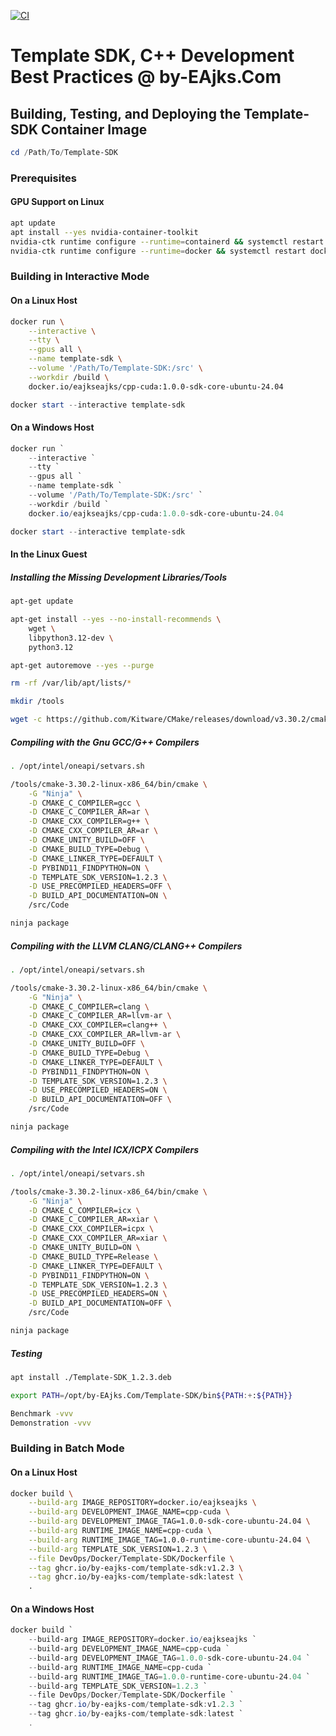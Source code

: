 [![CI](https://github.com/by-EAjks-Com/Template-SDK/actions/workflows/ci.yml/badge.svg)](https://github.com/by-EAjks-Com/Template-SDK/actions/workflows/ci.yml)

# Template SDK, C++ Development Best Practices @ by-EAjks.Com

## Building, Testing, and Deploying the Template-SDK Container Image

```powershell
cd /Path/To/Template-SDK
```

### Prerequisites

#### GPU Support on Linux

```bash
apt update
apt install --yes nvidia-container-toolkit
nvidia-ctk runtime configure --runtime=containerd && systemctl restart containerd
nvidia-ctk runtime configure --runtime=docker && systemctl restart docker
```

### Building in Interactive Mode

#### On a Linux Host

```bash
docker run \
    --interactive \
    --tty \
    --gpus all \
    --name template-sdk \
    --volume '/Path/To/Template-SDK:/src' \
    --workdir /build \
    docker.io/eajkseajks/cpp-cuda:1.0.0-sdk-core-ubuntu-24.04
```

```powershell
docker start --interactive template-sdk
```

#### On a Windows Host

```powershell
docker run `
    --interactive `
    --tty `
    --gpus all `
    --name template-sdk `
    --volume '/Path/To/Template-SDK:/src' `
    --workdir /build `
    docker.io/eajkseajks/cpp-cuda:1.0.0-sdk-core-ubuntu-24.04
```

```powershell
docker start --interactive template-sdk
```

#### In the Linux Guest

##### Installing the Missing Development Libraries/Tools

```bash
apt-get update

apt-get install --yes --no-install-recommends \
    wget \
    libpython3.12-dev \
    python3.12

apt-get autoremove --yes --purge

rm -rf /var/lib/apt/lists/*
```

```bash
mkdir /tools

wget -c https://github.com/Kitware/CMake/releases/download/v3.30.2/cmake-3.30.2-linux-x86_64.tar.gz -O - | tar -xz -C /tools
```

##### Compiling with the Gnu GCC/G++ Compilers

```bash
. /opt/intel/oneapi/setvars.sh

/tools/cmake-3.30.2-linux-x86_64/bin/cmake \
    -G "Ninja" \
    -D CMAKE_C_COMPILER=gcc \
    -D CMAKE_C_COMPILER_AR=ar \
    -D CMAKE_CXX_COMPILER=g++ \
    -D CMAKE_CXX_COMPILER_AR=ar \
    -D CMAKE_UNITY_BUILD=OFF \
    -D CMAKE_BUILD_TYPE=Debug \
    -D CMAKE_LINKER_TYPE=DEFAULT \
    -D PYBIND11_FINDPYTHON=ON \
    -D TEMPLATE_SDK_VERSION=1.2.3 \
    -D USE_PRECOMPILED_HEADERS=OFF \
    -D BUILD_API_DOCUMENTATION=ON \
    /src/Code

ninja package
```

##### Compiling with the LLVM CLANG/CLANG++ Compilers

```bash
. /opt/intel/oneapi/setvars.sh

/tools/cmake-3.30.2-linux-x86_64/bin/cmake \
    -G "Ninja" \
    -D CMAKE_C_COMPILER=clang \
    -D CMAKE_C_COMPILER_AR=llvm-ar \
    -D CMAKE_CXX_COMPILER=clang++ \
    -D CMAKE_CXX_COMPILER_AR=llvm-ar \
    -D CMAKE_UNITY_BUILD=OFF \
    -D CMAKE_BUILD_TYPE=Debug \
    -D CMAKE_LINKER_TYPE=DEFAULT \
    -D PYBIND11_FINDPYTHON=ON \
    -D TEMPLATE_SDK_VERSION=1.2.3 \
    -D USE_PRECOMPILED_HEADERS=ON \
    -D BUILD_API_DOCUMENTATION=OFF \
    /src/Code

ninja package
```

##### Compiling with the Intel ICX/ICPX Compilers

```bash
. /opt/intel/oneapi/setvars.sh

/tools/cmake-3.30.2-linux-x86_64/bin/cmake \
    -G "Ninja" \
    -D CMAKE_C_COMPILER=icx \
    -D CMAKE_C_COMPILER_AR=xiar \
    -D CMAKE_CXX_COMPILER=icpx \
    -D CMAKE_CXX_COMPILER_AR=xiar \
    -D CMAKE_UNITY_BUILD=ON \
    -D CMAKE_BUILD_TYPE=Release \
    -D CMAKE_LINKER_TYPE=DEFAULT \
    -D PYBIND11_FINDPYTHON=ON \
    -D TEMPLATE_SDK_VERSION=1.2.3 \
    -D USE_PRECOMPILED_HEADERS=ON \
    -D BUILD_API_DOCUMENTATION=OFF \
    /src/Code

ninja package
```

##### Testing

```bash
apt install ./Template-SDK_1.2.3.deb

export PATH=/opt/by-EAjks.Com/Template-SDK/bin${PATH:+:${PATH}}

Benchmark -vvv
Demonstration -vvv
```

### Building in Batch Mode

#### On a Linux Host

```bash
docker build \
    --build-arg IMAGE_REPOSITORY=docker.io/eajkseajks \
    --build-arg DEVELOPMENT_IMAGE_NAME=cpp-cuda \
    --build-arg DEVELOPMENT_IMAGE_TAG=1.0.0-sdk-core-ubuntu-24.04 \
    --build-arg RUNTIME_IMAGE_NAME=cpp-cuda \
    --build-arg RUNTIME_IMAGE_TAG=1.0.0-runtime-core-ubuntu-24.04 \
    --build-arg TEMPLATE_SDK_VERSION=1.2.3 \
    --file DevOps/Docker/Template-SDK/Dockerfile \
    --tag ghcr.io/by-eajks-com/template-sdk:v1.2.3 \
    --tag ghcr.io/by-eajks-com/template-sdk:latest \
    .
```

#### On a Windows Host

```powershell
docker build `
    --build-arg IMAGE_REPOSITORY=docker.io/eajkseajks `
    --build-arg DEVELOPMENT_IMAGE_NAME=cpp-cuda `
    --build-arg DEVELOPMENT_IMAGE_TAG=1.0.0-sdk-core-ubuntu-24.04 `
    --build-arg RUNTIME_IMAGE_NAME=cpp-cuda `
    --build-arg RUNTIME_IMAGE_TAG=1.0.0-runtime-core-ubuntu-24.04 `
    --build-arg TEMPLATE_SDK_VERSION=1.2.3 `
    --file DevOps/Docker/Template-SDK/Dockerfile `
    --tag ghcr.io/by-eajks-com/template-sdk:v1.2.3 `
    --tag ghcr.io/by-eajks-com/template-sdk:latest `
    .
```
